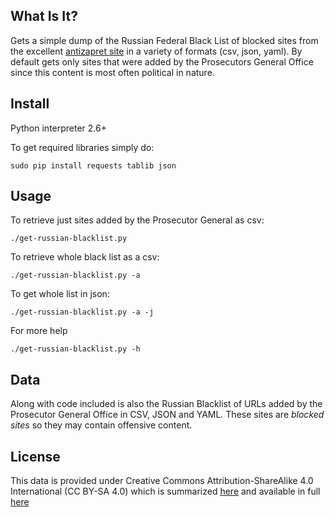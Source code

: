 What Is It?
-----------

Gets a simple dump of the Russian Federal Black List of blocked sites from the excellent [antizapret site](http://antizapret.info/)
in a variety of formats (csv, json, yaml).  By default gets only sites that were added by the Prosecutors General Office since this
content is most often political in nature.  

Install
-------------

Python interpreter 2.6+

To get required libraries simply do:

	sudo pip install requests tablib json


Usage
-------

To retrieve just sites added by the Prosecutor General as csv:

	./get-russian-blacklist.py

To retrieve whole black list as a csv:

	./get-russian-blacklist.py -a

To get whole list in json:
	
	./get-russian-blacklist.py -a -j

For more help

	./get-russian-blacklist.py -h


Data
----

Along with code included is also the Russian Blacklist of URLs added by the
Prosecutor General Office in CSV, JSON and YAML.  These sites are *blocked
sites* so they may contain offensive content.

License
--------

This data is provided under Creative Commons Attribution-ShareAlike 4.0
International (CC BY-SA 4.0) which is summarized
[here](http://creativecommons.org/licenses/by-sa/4.0/) and available in full
[here](http://creativecommons.org/licenses/by-sa/4.0/legalcode)

